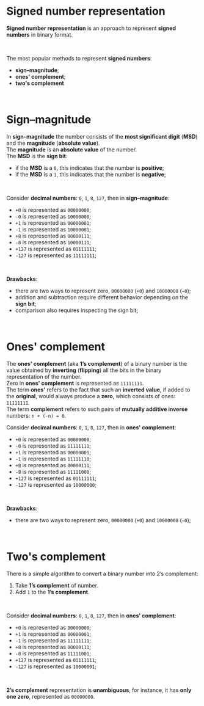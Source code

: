 # Signed number representation
**Signed number representation** is an approach to represent **signed numbers** in binary format.

<br>

The most popular methods to represent **signed numbers**: 
- **sign–magnitude**;
- **ones' complement**;
- **two's complement**

<br>

# Sign–magnitude
In **sign–magnitude** the number consists of the **most significant digit** (**MSD**) and the **magnitude** (**absolute value**).<br>
The **magnitude** is an **absolute value** of the number.<br>
The **MSD** is the **sign bit**:
- if the **MSD** is a `0`, this indicates that the number is **positive**;
- if the **MSD** is a `1`, this indicates that the number is **negative**;

<br>

Consider **decimal numbers**: `0`, `1`, `8`, `127`, then in **sign–magnitude**:
- `+0` is represented as `00000000`;
- `-0` is represented as `10000000`;
- `+1` is represented as `00000001`;
- `-1` is represented as `10000001`;
- `+8` is represented as `00000111`;
- `-8` is represented as `10000111`;
- `+127` is represented as `01111111`;
- `-127` is represented as `11111111`;

<br>

**Drawbacks**:
- there are two ways to represent zero, `00000000` (`+0`) and `10000000` (`−0`);
- addition and subtraction require different behavior depending on the **sign bit**;
- comparison also requires inspecting the sign bit;

<br>

# Ones' complement
The **ones' complement** (aka **1’s complement**) of a binary number is the value obtained by **inverting** (**flipping**) all the bits in the binary representation of the number.<br>
Zero in **ones' complement** is represented as `11111111`.<br>
The term **ones'** refers to the fact that such an **inverted value**, if added to the **original**, would always produce a **zero**, which consists of ones: `11111111`.<br>
The term **complement** refers to such pairs of **mutually additive inverse** numbers: `n + (-n) = 0`.<br>

Consider **decimal numbers**: `0`, `1`, `8`, `127`, then in **ones' complement**:
- `+0` is represented as `00000000`;
- `-0` is represented as `11111111`;
- `+1` is represented as `00000001`;
- `-1` is represented as `11111110`;
- `+8` is represented as `00000111`;
- `-8` is represented as `11111000`;
- `+127` is represented as `01111111`;
- `-127` is represented as `10000000`;

<br>

**Drawbacks**:
- there are two ways to represent zero, `00000000` (`+0`) and `10000000` (`−0`);

<br>

# Two's complement
There is a simple algorithm to convert a binary number into 2’s complement:
1. Take **1’s complement** of number.
2. Add `1` to the **1’s complement**.

<br>

Consider **decimal numbers**: `0`, `1`, `8`, `127`, then in **ones' complement**:
- `+0` is represented as `00000000`;
- `+1` is represented as `00000001`;
- `-1` is represented as `11111111`;
- `+8` is represented as `00000111`;
- `-8` is represented as `11111001`;
- `+127` is represented as `01111111`;
- `-127` is represented as `10000001`;

<br>

**2’s complement** representation is **unambiguous**, for instance, it has **only one zero**, represented as `00000000`.<br>
